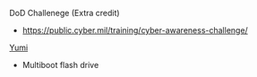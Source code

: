 
DoD Challenege (Extra credit)
- https://public.cyber.mil/training/cyber-awareness-challenge/

[Yumi](https://pendrivelinux.com/yumi-multiboot-usb-creator/)
- Multiboot flash drive
